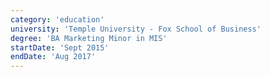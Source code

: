 ```yaml
---
category: 'education'
university: 'Temple University - Fox School of Business'
degree: 'BA Marketing Minor in MIS'
startDate: 'Sept 2015'
endDate: 'Aug 2017'
---
```


